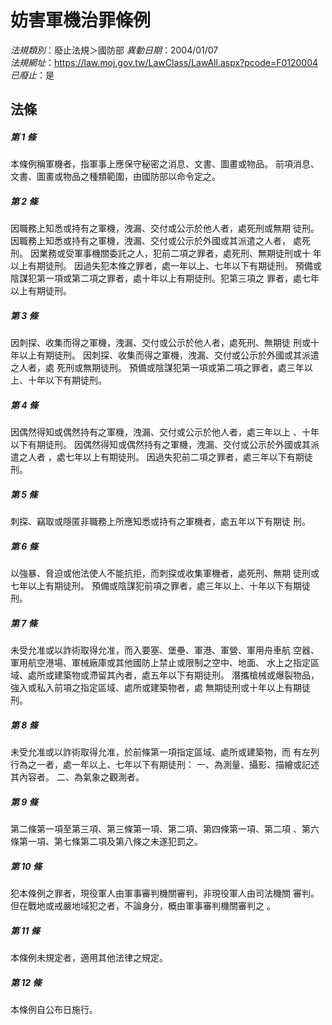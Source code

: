 # 妨害軍機治罪條例

*法規類別*：廢止法規＞國防部
*異動日期*：2004/01/07  
*法規網址*：https://law.moj.gov.tw/LawClass/LawAll.aspx?pcode=F0120004
*已廢止*：是


## 法條
##### 第 1 條
本條例稱軍機者，指軍事上應保守秘密之消息、文書、圖畫或物品。
前項消息、文書、圖畫或物品之種類範圍，由國防部以命令定之。


##### 第 2 條
因職務上知悉或持有之軍機，洩漏、交付或公示於他人者，處死刑或無期
徒刑。
因職務上知悉或持有之軍機，洩漏、交付或公示於外國或其派遣之人者，
處死刑。
因業務或受軍事機關委託之人，犯前二項之罪者，處死刑、無期徒刑或十
年以上有期徒刑。
因過失犯本條之罪者，處一年以上、七年以下有期徒刑。
預備或陰謀犯第一項或第二項之罪者，處十年以上有期徒刑。犯第三項之
罪者，處七年以上有期徒刑。


##### 第 3 條
因刺探、收集而得之軍機，洩漏、交付或公示於他人者，處死刑、無期徒
刑或十年以上有期徒刑。
因刺探、收集而得之軍機，洩漏、交付或公示於外國或其派遣之人者，處
死刑或無期徒刑。
預備或陰謀犯第一項或第二項之罪者，處三年以上、十年以下有期徒刑。


##### 第 4 條
因偶然得知或偶然持有之軍機，洩漏、交付或公示於他人者，處三年以上
、十年以下有期徒刑。
因偶然得知或偶然持有之軍機，洩漏、交付或公示於外國或其派遣之人者
，處七年以上有期徒刑。
因過失犯前二項之罪者，處三年以下有期徒刑。


##### 第 5 條
刺探、竊取或隱匿非職務上所應知悉或持有之軍機者，處五年以下有期徒
刑。


##### 第 6 條
以強暴、脅迫或他法使人不能抗拒，而刺探或收集軍機者，處死刑、無期
徒刑或七年以上有期徒刑。
預備或陰謀犯前項之罪者，處三年以上、十年以下有期徒刑。


##### 第 7 條
未受允准或以詐術取得允准，而入要塞、堡壘、軍港、軍營、軍用舟車航
空器、軍用航空港場、軍械廠庫或其他國防上禁止或限制之空中、地面、
水上之指定區域、處所或建築物或滯留其內者，處五年以下有期徒刑。
潛攜槍械或爆裂物品，強入或私入前項之指定區域、處所或建築物者，處
無期徒刑或十年以上有期徒刑。


##### 第 8 條
未受允准或以詐術取得允准，於前條第一項指定區域、處所或建築物，而
有左列行為之一者，處一年以上、七年以下有期徒刑：
一、為測量、攝影、描繪或記述其內容者。
二、為氣象之觀測者。


##### 第 9 條
第二條第一項至第三項、第三條第一項、第二項、第四條第一項、第二項
、第六條第一項、第七條第二項及第八條之未遂犯罰之。


##### 第 10 條
犯本條例之罪者，現役軍人由軍事審判機關審判，非現役軍人由司法機關
審判。但在戰地或戒嚴地域犯之者，不論身分，概由軍事審判機關審判之
。


##### 第 11 條
本條例未規定者，適用其他法律之規定。


##### 第 12 條
本條例自公布日施行。



